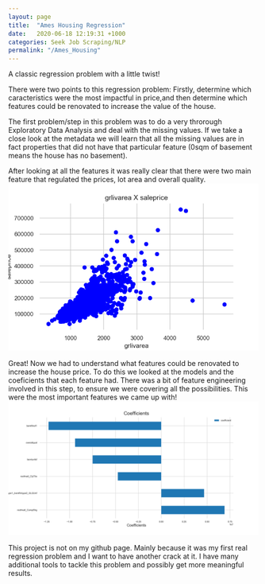 ```yaml
---
layout: page
title:  "Ames Housing Regression"
date:   2020-06-18 12:19:31 +1000
categories: Seek Job Scraping/NLP
permalink: "/Ames_Housing"
---
```


A classic regression problem with a little twist!

There were two points to this regression problem: 
Firstly, determine which caracteristics were the most impactful in price,and then determine which features could be renovated to increase the value of the house.

The first problem/step in this problem was to do a very throrough Exploratory Data Analysis and deal with the missing values. If we take a close look at the metadata we will learn that all the missing values are in fact properties that did not have that particular feature (0sqm of basement means the house has no basement).

After looking at all the features it was really clear that there were two main feature that regulated the prices, lot area and overall quality.
![grlivareaxsaleprice](/assets/ames_1/scatter-grlivarea-saleprice.png)

Great! Now we had to understand what features could be renovated to increase the house price. To do this we looked at the models and the coeficients that each feature had. There was a bit of feature engineering involved in this step, to ensure we were covering all the possibilities.
This were the most important features we came up with!
![coeficinets reno](/assets/ames_1/Coefficients_Reno.png)

This project is not on my github page. Mainly because it was my first real regression problem and I want to have another crack at it. I have many additional tools to tackle this problem and possibly get more meaningful results.


